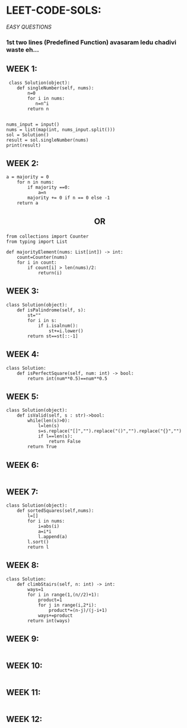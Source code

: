 # LEET-CODE-SOLS:
*EASY QUESTIONS*

### 1st  two lines (Predefined Function) avasaram ledu chadivi waste eh... 

## WEEK 1:
```
 class Solution(object):
    def singleNumber(self, nums):
        n=0
        for i in nums:
           n=n^i
        return n    
       
       
nums_input = input()
nums = list(map(int, nums_input.split()))
sol = Solution()
result = sol.singleNumber(nums)
print(result)

```

## WEEK 2:
```
a = majority = 0
    for n in nums:
        if majority ==0:
            a=n
        majority += 0 if n == 0 else -1    
    return a
```

## <p align="center"><strong>OR</strong></p>

```
from collections import Counter
from typing import List

def majorityElement(nums: List[int]) -> int:
    count=Counter(nums)
    for i in count:
        if count[i] > len(nums)/2:
            return(i)
```

## WEEK 3:
```
class Solution(object):
    def isPalindrome(self, s):
        st=""
        for i in s:
            if i.isalnum():
                st+=i.lower()
        return st==st[::-1]              
```

## WEEK 4:
```
class Solution:
    def isPerfectSquare(self, num: int) -> bool:
        return int(num**0.5)==num**0.5
```

## WEEK 5:
```
class Solution(object):
    def isValid(self, s : str)->bool:
        while(len(s)>0):
            l=len(s)
            s=s.replace("[]","").replace("()","").replace("{}","")
            if l==len(s):
                return False
        return True       
```

## WEEK 6:
```

```

## WEEK 7:
```
class Solution(object):
    def sortedSquares(self,nums):
        l=[]
        for i in nums:
            i=abs(i)
            a=i*i
            l.append(a)
        l.sort()
        return l
```

## WEEK 8:
```
class Solution:
    def climbStairs(self, n: int) -> int:
        ways=1
        for i in range(1,(n//2)+1):
            product=1
            for j in range(i,2*i):
                product*=(n-j)/(j-i+1)
            ways+=product
        return int(ways)
```

## WEEK 9:
```

```

## WEEK 10:
```

```

## WEEK 11:
```

```

## WEEK 12:
```

```

